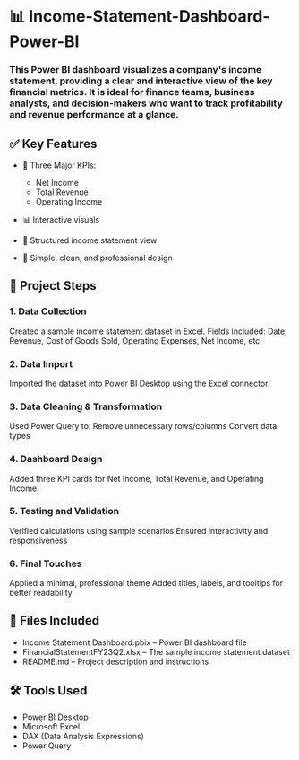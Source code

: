 # 📊 Income-Statement-Dashboard-Power-BI
### This Power BI dashboard visualizes a company's income statement, providing a clear and interactive view of the key financial metrics. It is ideal for finance teams, business analysts, and decision-makers who want to track profitability and revenue performance at a glance.

## ✅ Key Features
- 📌 Three Major KPIs:

  - Net Income
  - Total Revenue
  - Operating Income
- 📊 Interactive visuals
- 📁 Structured income statement view
- 🎨 Simple, clean, and professional design

## 📂 Project Steps

### 1. Data Collection
Created a sample income statement dataset in Excel.
Fields included: Date, Revenue, Cost of Goods Sold, Operating Expenses, Net Income, etc.

### 2. Data Import
Imported the dataset into Power BI Desktop using the Excel connector.

### 3. Data Cleaning & Transformation
Used Power Query to:
Remove unnecessary rows/columns
Convert data types

### 4. Dashboard Design
Added three KPI cards for Net Income, Total Revenue, and Operating Income

### 5. Testing and Validation
Verified calculations using sample scenarios
Ensured interactivity and responsiveness

### 6. Final Touches
Applied a minimal, professional theme
Added titles, labels, and tooltips for better readability



## 📁 Files Included
- Income Statement Dashboard.pbix – Power BI dashboard file
- FinancialStatementFY23Q2.xlsx – The sample income statement dataset
- README.md – Project description and instructions

## 🛠️ Tools Used
- Power BI Desktop
- Microsoft Excel
- DAX (Data Analysis Expressions)
- Power Query
